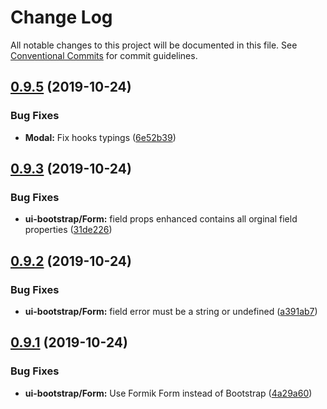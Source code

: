 # Change Log

All notable changes to this project will be documented in this file.
See [Conventional Commits](https://conventionalcommits.org) for commit guidelines.

## [0.9.5](https://github.com/reactionable/reactionable/compare/v0.9.4...v0.9.5) (2019-10-24)


### Bug Fixes

* **Modal:** Fix hooks typings ([6e52b39](https://github.com/reactionable/reactionable/commit/6e52b390003131c46ccca81d9f63b1bb3efd37a3))





## [0.9.3](https://github.com/reactionable/reactionable/compare/v0.9.2...v0.9.3) (2019-10-24)


### Bug Fixes

* **ui-bootstrap/Form:** field props enhanced contains all orginal field properties ([31de226](https://github.com/reactionable/reactionable/commit/31de226721f7357a14bc0462598e71065de2cf4c))





## [0.9.2](https://github.com/reactionable/reactionable/compare/v0.9.1...v0.9.2) (2019-10-24)


### Bug Fixes

* **ui-bootstrap/Form:** field error must be a string or undefined ([a391ab7](https://github.com/reactionable/reactionable/commit/a391ab702a99dc2e586e3addeab7e3a2c07c8a17))





## [0.9.1](https://github.com/reactionable/reactionable/compare/v0.9.0...v0.9.1) (2019-10-24)


### Bug Fixes

* **ui-bootstrap/Form:** Use Formik Form instead of Bootstrap ([4a29a60](https://github.com/reactionable/reactionable/commit/4a29a608cd6167032e155b723f70e59e266ea513))
